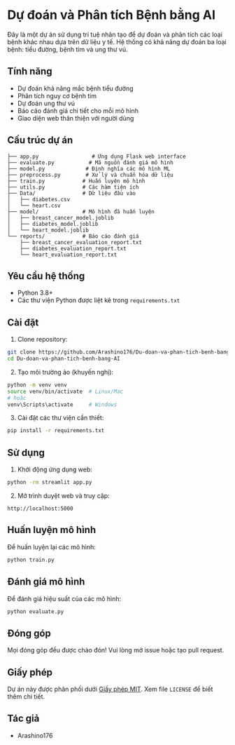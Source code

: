 ﻿# Dự đoán và Phân tích Bệnh bằng AI

Đây là một dự án sử dụng trí tuệ nhân tạo để dự đoán và phân tích các loại bệnh khác nhau dựa trên dữ liệu y tế. Hệ thống có khả năng dự đoán ba loại bệnh: tiểu đường, bệnh tim và ung thư vú.

## Tính năng

- Dự đoán khả năng mắc bệnh tiểu đường
- Phân tích nguy cơ bệnh tim
- Dự đoán ung thư vú
- Báo cáo đánh giá chi tiết cho mỗi mô hình
- Giao diện web thân thiện với người dùng

## Cấu trúc dự án

```
├── app.py                 # Ứng dụng Flask web interface
├── evaluate.py           # Mã nguồn đánh giá mô hình
├── model.py             # Định nghĩa các mô hình ML
├── preprocess.py        # Xử lý và chuẩn hóa dữ liệu
├── train.py            # Huấn luyện mô hình
├── utils.py            # Các hàm tiện ích
├── Data/               # Dữ liệu đầu vào
│   ├── diabetes.csv
│   └── heart.csv
├── model/              # Mô hình đã huấn luyện
│   ├── breast_cancer_model.joblib
│   ├── diabetes_model.joblib
│   └── heart_model.joblib
└── reports/            # Báo cáo đánh giá
    ├── breast_cancer_evaluation_report.txt
    ├── diabetes_evaluation_report.txt
    └── heart_evaluation_report.txt
```

## Yêu cầu hệ thống

- Python 3.8+
- Các thư viện Python được liệt kê trong `requirements.txt`

## Cài đặt

1. Clone repository:
```bash
git clone https://github.com/Arashino176/Du-doan-va-phan-tich-benh-bang-AI.git
cd Du-doan-va-phan-tich-benh-bang-AI
```

2. Tạo môi trường ảo (khuyến nghị):
```bash
python -m venv venv
source venv/bin/activate  # Linux/Mac
# hoặc
venv\Scripts\activate     # Windows
```

3. Cài đặt các thư viện cần thiết:
```bash
pip install -r requirements.txt
```

## Sử dụng

1. Khởi động ứng dụng web:
```bash
python -rm streamlit app.py
```

2. Mở trình duyệt web và truy cập:
```
http://localhost:5000
```

## Huấn luyện mô hình

Để huấn luyện lại các mô hình:

```bash
python train.py
```

## Đánh giá mô hình

Để đánh giá hiệu suất của các mô hình:

```bash
python evaluate.py
```

## Đóng góp

Mọi đóng góp đều được chào đón! Vui lòng mở issue hoặc tạo pull request.

## Giấy phép

Dự án này được phân phối dưới [Giấy phép MIT](LICENSE). Xem file `LICENSE` để biết thêm chi tiết.

## Tác giả

- Arashino176


